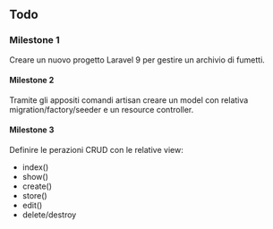 ## Todo

### Milestone 1
Creare un nuovo progetto Laravel 9 per gestire un archivio di fumetti.

#### Milestone 2
Tramite gli appositi comandi artisan creare un model con relativa migration/factory/seeder e un resource controller.

#### Milestone 3
Definire le perazioni CRUD con le relative view:

- index()
- show()
- create()
- store()
- edit()
- delete/destroy
